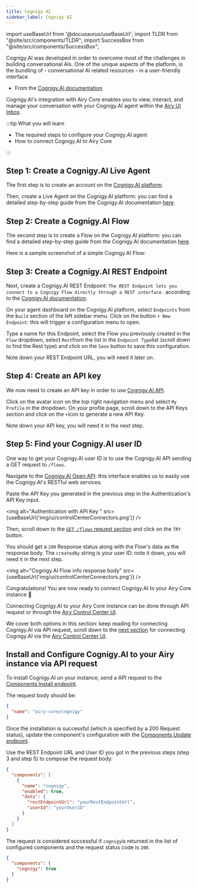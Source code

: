 ```yaml
---
title: Cognigy AI
sidebar_label: Cognigy AI
---
```


import useBaseUrl from '@docusaurus/useBaseUrl';
import TLDR from "@site/src/components/TLDR";
import SuccessBox from "@site/src/components/SuccessBox";

<TLDR>

Cognigy.AI was developed in order to overcome most of the challenges in building conversational AIs. One of the unique aspects of the platform, is the bundling of - conversational AI related resources - in a user-friendly interface.

- From the [Cognigy.AI documentation](https://docs.cognigy.com/ai/platform-overview/)

</TLDR>

Cognigy.AI's integration with Airy Core enables you to view, interact, and manage
your conversation with your Cognigy.AI agent within the [Airy UI Inbox]().

:::tip What you will learn

- The required steps to configure your Cognigy.AI agent
- How to connect Cognigy.AI to Airy Core

:::

## Step 1: Create a Cognigy.AI Live Agent

The first step is to create an account on the [Cognigy.AI platform]().

Then, create a Live Agent on the Cognigy.AI platform: you can find a detailed step-by-step guide
from the Cognigy.AI documentation [here](https://docs.cognigy.com/ai/resources/agents/agents/).

## Step 2: Create a Cognigy.AI Flow

The second step is to create a Flow on the Cognigy.AI platform: you can find a detailed step-by-step guide
from the Cognigy.AI documentation [here](https://support.cognigy.com/hc/en-us/articles/360014524180-Design-a-Flow-and-add-a-Message#-3-tell-the-va-what-to-say-0-2).

Here is a sample screenshot of a simple Cognigy.AI Flow:

## Step 3: Create a Cognigy.AI REST Endpoint

Next, create a Cognigy.AI REST Endpoint: `The REST Endpoint lets you connect to a Cognigy Flow directly through a REST interface.` according to the [Cognigy.AI documentation](https://docs.cognigy.com/ai/resources/deploy/endpoints).

On your agent dashboard on the Cognigy.AI platform, select `Endpoints` from the `Build` section of the left sidebar menu. Click on the button `+ New Endpoint`: this will trigger a configuration menu to open.

Type a name for this Endpoint, select the Flow you previously created in the `Flow` dropdown, select `Rest`from the list in the `Endpoint Type`list (scroll down to find the Rest type) and click on the `Save` button to save this configuration.

Note down your REST Endpoint URL, you will need it later on.

## Step 4: Create an API key

We now need to create an API key in order to use [Cognigy.AI API](https://docs.cognigy.com/ai/developer-guides/using-api/).

Click on the avatar icon on the top right navigation menu and select `My Profile` in the dropdown.
On your profile page, scroll down to the API Keys section and click on the `+`icon to generate a new API Key.

Note down your API key, you will need it in the next step.

## Step 5: Find your Cognigy.AI user ID

One way to get your Cognigy.AI user ID is to use the Cognigy.AI API sending a GET request to `/flows`.

Navigate to the [Cognigy.AI Open API](https://api-trial.cognigy.ai/openapi): this interface enables us to easily use the Cognigy.AI's RESTful web services.

Paste the API Key you generated in the previous step in the Authentication's API Key input.

<img alt="Authentication with API Key " src={useBaseUrl('img/ui/controlCenterConnectors.png')} />

Then, scroll down to the [`GET /flows` request section](https://api-trial.cognigy.ai/openapi#get-/v2.0/flows) and click on the `TRY` button.

You should get a `200` Response status along with the Flow's data as the response body.
The `createdBy` string is your user ID: note it down, you will need it in the next step.

<img alt="Cognigy.AI Flow info response body" src={useBaseUrl('img/ui/controlCenterConnectors.png')} />
<br />

<SuccessBox>

Congratulations! You are now ready to connect Cognigy.AI to your Airy Core instance 🎉

</SuccessBox>

Connecting Cognigy.AI to your Airy Core instance can be done through API request or
through the [Airy Control Center UI]().

We cover both options in this section: keep reading for connecting Cognigy.AI via
API request, scroll down to the [next section]() for connecting Cognigy.AI via the [Airy Control Center UI]().

## Install and Configure Cognigy.AI to your Airy instance via API request

To install Cognigy.AI on your instance, send a API request to the [Components Install endpoint](api/endpoints/components#install).

The request body should be:

```json
{
  "name": "airy-core/cognigy"
}
```

Once the installation is successful (which is specified by a 200 Request status), update the component's configuration with the [Components Update endpoint](api/endpoints/components#update).

Use the REST Endpoint URL and User ID you got in the previous steps (step 3 and step 5) to compose the request body:

```json
{
  "components": [
    {
      "name": "cognigy",
      "enabled": true,
      "data": {
        "restEndpointUrl": "yourRestEndpointUrl",
        "userId": "yourUserID"
      }
    }
  ]
}
```

The request is considered successful if `cognigy`is returned in the list of configured components
and the request status code is `200`.

```json
{
  "components": {
    "cognigy": true
  }
}
```
